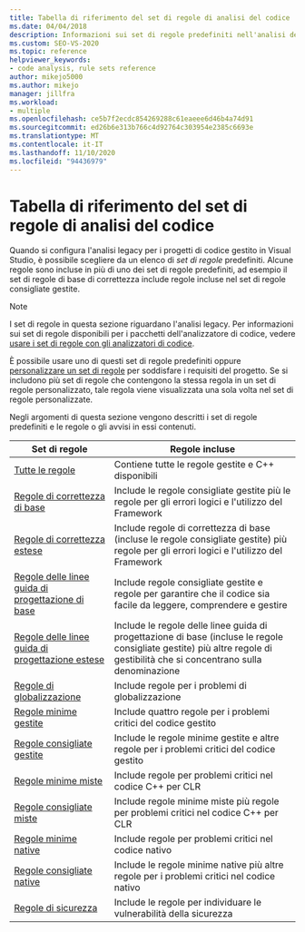 ```yaml
---
title: Tabella di riferimento del set di regole di analisi del codice
ms.date: 04/04/2018
description: Informazioni sui set di regole predefiniti nell'analisi del codice legacy di Visual Studio. Vedere risorse nei set di regole. Informazioni su come usare questi set in set di regole personalizzati.
ms.custom: SEO-VS-2020
ms.topic: reference
helpviewer_keywords:
- code analysis, rule sets reference
author: mikejo5000
ms.author: mikejo
manager: jillfra
ms.workload:
- multiple
ms.openlocfilehash: ce5b7f2ecdc854269288c61eaeee6d46b4a74d91
ms.sourcegitcommit: ed26b6e313b766c4d92764c303954e2385c6693e
ms.translationtype: MT
ms.contentlocale: it-IT
ms.lasthandoff: 11/10/2020
ms.locfileid: "94436979"
---
```

# <a name="code-analysis-rule-set-reference"></a>Tabella di riferimento del set di regole di analisi del codice

Quando si configura l'analisi legacy per i progetti di codice gestito in Visual Studio, è possibile scegliere da un elenco di *set di regole* predefiniti. Alcune regole sono incluse in più di uno dei set di regole predefiniti, ad esempio il set di regole di base di correttezza include regole incluse nel set di regole consigliate gestite.

> [!NOTE]
> I set di regole in questa sezione riguardano l'analisi legacy. Per informazioni sui set di regole disponibili per i pacchetti dell'analizzatore di codice, vedere [usare i set di regole con gli analizzatori di codice](/dotnet/fundamentals/code-analysis/code-quality-rule-options).

È possibile usare uno di questi set di regole predefiniti oppure [personalizzare un set di regole](../code-quality/how-to-create-a-custom-rule-set.md) per soddisfare i requisiti del progetto. Se si includono più set di regole che contengono la stessa regola in un set di regole personalizzato, tale regola viene visualizzata una sola volta nel set di regole personalizzate.

Negli argomenti di questa sezione vengono descritti i set di regole predefiniti e le regole o gli avvisi in essi contenuti.

| Set di regole | Regole incluse |
| - | - |
| [Tutte le regole](all-rules-rule-set.md) | Contiene tutte le regole gestite e C++ disponibili |
| [Regole di correttezza di base](basic-correctness-rules-rule-set-for-managed-code.md) | Include le regole consigliate gestite più le regole per gli errori logici e l'utilizzo del Framework |
| [Regole di correttezza estese](extended-correctness-rules-rule-set-for-managed-code.md) | Include regole di correttezza di base (incluse le regole consigliate gestite) più regole per gli errori logici e l'utilizzo del Framework |
| [Regole delle linee guida di progettazione di base](basic-design-guideline-rules-rule-set-for-managed-code.md) | Include regole consigliate gestite e regole per garantire che il codice sia facile da leggere, comprendere e gestire |
| [Regole delle linee guida di progettazione estese](extended-design-guidelines-rules-rule-set-for-managed-code.md) | Include le regole delle linee guida di progettazione di base (incluse le regole consigliate gestite) più altre regole di gestibilità che si concentrano sulla denominazione |
| [Regole di globalizzazione](globalization-rules-rule-set-for-managed-code.md) | Include regole per i problemi di globalizzazione |
| [Regole minime gestite](managed-minimum-rules-rule-set-for-managed-code.md) | Include quattro regole per i problemi critici del codice gestito |
| [Regole consigliate gestite](managed-recommended-rules-rule-set-for-managed-code.md) | Include le regole minime gestite e altre regole per i problemi critici del codice gestito |
| [Regole minime miste](mixed-minimum-rules-rule-set.md) | Include regole per problemi critici nel codice C++ per CLR |
| [Regole consigliate miste](mixed-recommended-rules-rule-set.md) | Include regole minime miste più regole per problemi critici nel codice C++ per CLR |
| [Regole minime native](native-minimum-rules-rule-set.md) | Include regole per problemi critici nel codice nativo |
| [Regole consigliate native](native-recommended-rules-rule-set.md) | Include le regole minime native più altre regole per i problemi critici nel codice nativo |
| [Regole di sicurezza](security-rules-rule-set-for-managed-code.md) | Include le regole per individuare le vulnerabilità della sicurezza |